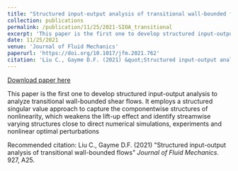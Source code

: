 ```yaml
---
title: "Structured input-output analysis of transitional wall-bounded flows"
collection: publications
permalink: /publication/11/25/2021-SIOA_transitional
excerpt: 'This paper is the first one to develop structured input-output analysis to analyze transitional wall-bounded shear flows. It employs a structured singular value approach to capture the componentwise structures of nonlinearity, which weakens the lift-up effect and identify streamwise varying structures close to direct numerical simulations, experiments and nonlinear optimal perturbations'
date: 11/25/2021
venue: 'Journal of Fluid Mechanics'
paperurl: 'https://doi.org/10.1017/jfm.2021.762'
citation: 'Liu C., Gayme D.F. (2021) &quot;Structured input-output analysis of transitional wall-bounded flows&quot; <i>Journal of Fluid Mechanics</i>. 927, A25.'
---
```


<a href='https://doi.org/10.1017/jfm.2021.762'>Download paper here</a>

This paper is the first one to develop structured input-output analysis to analyze transitional wall-bounded shear flows. It employs a structured singular value approach to capture the componentwise structures of nonlinearity, which weakens the lift-up effect and identify streamwise varying structures close to direct numerical simulations, experiments and nonlinear optimal perturbations

Recommended citation: Liu C., Gayme D.F. (2021) "Structured input-output analysis of transitional wall-bounded flows" <i>Journal of Fluid Mechanics</i>. 927, A25.